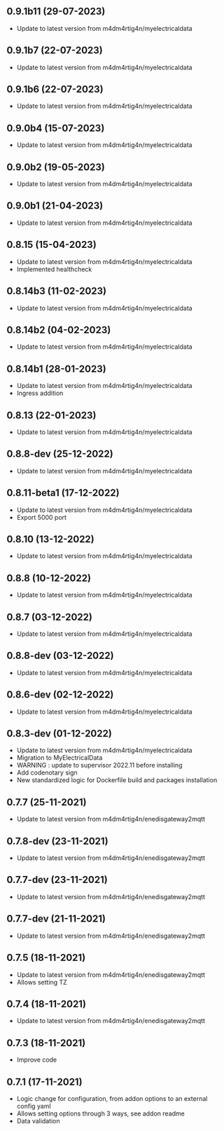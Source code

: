
## 0.9.1b11 (29-07-2023)
- Update to latest version from m4dm4rtig4n/myelectricaldata

## 0.9.1b7 (22-07-2023)
- Update to latest version from m4dm4rtig4n/myelectricaldata

## 0.9.1b6 (22-07-2023)
- Update to latest version from m4dm4rtig4n/myelectricaldata

## 0.9.0b4 (15-07-2023)
- Update to latest version from m4dm4rtig4n/myelectricaldata

## 0.9.0b2 (19-05-2023)
- Update to latest version from m4dm4rtig4n/myelectricaldata

## 0.9.0b1 (21-04-2023)
- Update to latest version from m4dm4rtig4n/myelectricaldata

## 0.8.15 (15-04-2023)
- Update to latest version from m4dm4rtig4n/myelectricaldata
- Implemented healthcheck

## 0.8.14b3 (11-02-2023)
- Update to latest version from m4dm4rtig4n/myelectricaldata

## 0.8.14b2 (04-02-2023)
- Update to latest version from m4dm4rtig4n/myelectricaldata

## 0.8.14b1 (28-01-2023)
- Update to latest version from m4dm4rtig4n/myelectricaldata
- Ingress addition

## 0.8.13 (22-01-2023)
- Update to latest version from m4dm4rtig4n/myelectricaldata

## 0.8.8-dev (25-12-2022)
- Update to latest version from m4dm4rtig4n/myelectricaldata

## 0.8.11-beta1 (17-12-2022)
- Update to latest version from m4dm4rtig4n/myelectricaldata
- Export 5000 port

## 0.8.10 (13-12-2022)
- Update to latest version from m4dm4rtig4n/myelectricaldata

## 0.8.8 (10-12-2022)
- Update to latest version from m4dm4rtig4n/myelectricaldata

## 0.8.7 (03-12-2022)
- Update to latest version from m4dm4rtig4n/myelectricaldata

## 0.8.8-dev (03-12-2022)
- Update to latest version from m4dm4rtig4n/myelectricaldata

## 0.8.6-dev (02-12-2022)
- Update to latest version from m4dm4rtig4n/myelectricaldata

## 0.8.3-dev (01-12-2022)
- Update to latest version from m4dm4rtig4n/myelectricaldata
- Migration to MyElectricalData
- WARNING : update to supervisor 2022.11 before installing
- Add codenotary sign
- New standardized logic for Dockerfile build and packages installation

## 0.7.7 (25-11-2021)

- Update to latest version from m4dm4rtig4n/enedisgateway2mqtt

## 0.7.8-dev (23-11-2021)

- Update to latest version from m4dm4rtig4n/enedisgateway2mqtt

## 0.7.7-dev (23-11-2021)

- Update to latest version from m4dm4rtig4n/enedisgateway2mqtt

## 0.7.7-dev (21-11-2021)

- Update to latest version from m4dm4rtig4n/enedisgateway2mqtt

## 0.7.5 (18-11-2021)

- Update to latest version from m4dm4rtig4n/enedisgateway2mqtt
- Allows setting TZ

## 0.7.4 (18-11-2021)

- Update to latest version from m4dm4rtig4n/enedisgateway2mqtt

## 0.7.3 (18-11-2021)

- Improve code

## 0.7.1 (17-11-2021)

- Logic change for configuration, from addon options to an external config yaml
- Allows setting options through 3 ways, see addon readme
- Data validation
